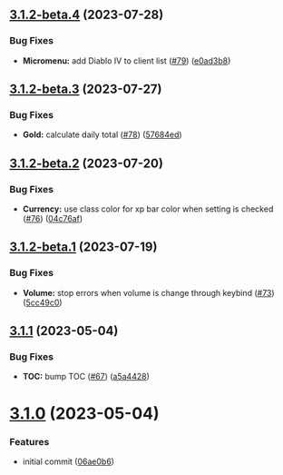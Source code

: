 ## [3.1.2-beta.4](https://github.com/Kozoaku/XIV_Databar/compare/v3.1.2-beta.3...v3.1.2-beta.4) (2023-07-28)


### Bug Fixes

* **Micromenu:** add Diablo IV to client list ([#79](https://github.com/Kozoaku/XIV_Databar/issues/79)) ([e0ad3b8](https://github.com/Kozoaku/XIV_Databar/commit/e0ad3b85a0bc4998c4f3110a8c1bb8d703a51959))

## [3.1.2-beta.3](https://github.com/Kozoaku/XIV_Databar/compare/v3.1.2-beta.2...v3.1.2-beta.3) (2023-07-27)


### Bug Fixes

* **Gold:** calculate daily total ([#78](https://github.com/Kozoaku/XIV_Databar/issues/78)) ([57684ed](https://github.com/Kozoaku/XIV_Databar/commit/57684ed2a9f49881b69c67c571afa2fdc1c7c615))

## [3.1.2-beta.2](https://github.com/Kozoaku/XIV_Databar/compare/v3.1.2-beta.1...v3.1.2-beta.2) (2023-07-20)


### Bug Fixes

* **Currency:** use class color for xp bar color when setting is checked ([#76](https://github.com/Kozoaku/XIV_Databar/issues/76)) ([04c76af](https://github.com/Kozoaku/XIV_Databar/commit/04c76af5322e2f6e95b5a2845a11228759b96253))

## [3.1.2-beta.1](https://github.com/Kozoaku/XIV_Databar/compare/v3.1.1...v3.1.2-beta.1) (2023-07-19)


### Bug Fixes

* **Volume:** stop errors when volume is change through keybind ([#73](https://github.com/Kozoaku/XIV_Databar/issues/73)) ([5cc49c0](https://github.com/Kozoaku/XIV_Databar/commit/5cc49c0359f366b6f4c6aeaad8074daf90861962))

## [3.1.1](https://github.com/Kozoaku/XIV_Databar/compare/v3.1.0...v3.1.1) (2023-05-04)


### Bug Fixes

* **TOC:** bump TOC ([#67](https://github.com/Kozoaku/XIV_Databar/issues/67)) ([a5a4428](https://github.com/Kozoaku/XIV_Databar/commit/a5a44281a7365893eb8985a4e5a655cdb09e3705))

# [3.1.0](https://github.com/Kozoaku/XIV_Databar/compare/v3.0.28...v3.1.0) (2023-05-04)


### Features

* initial commit ([06ae0b6](https://github.com/Kozoaku/XIV_Databar/commit/06ae0b6eb8901c0a1fd3ca4e71a46518136eaf15))
